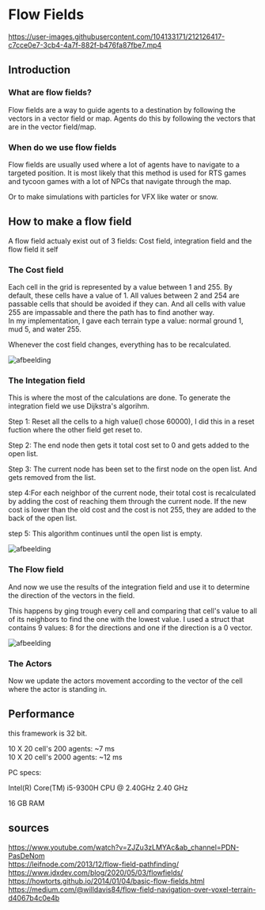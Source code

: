 # Flow Fields


https://user-images.githubusercontent.com/104133171/212126417-c7cce0e7-3cb4-4a7f-882f-b476fa87fbe7.mp4


## Introduction
### What are flow fields?
Flow fields are a way to guide agents to a destination by following the vectors in a vector field or map.
Agents do this by following the vectors that are in the vector field/map.

### When do we use flow fields
Flow fields are usually used where a lot of agents have to navigate to a targeted position. 
It is most likely that this method is used for RTS games and tycoon games with a lot of NPCs that navigate through the map.

Or to make simulations with particles for VFX like water or snow.

## How to make a flow field
A flow field actualy exist out of 3 fields:
Cost field, integration field and the flow field it self

### The Cost field
Each cell in the grid is represented by a value between 1 and 255. 
By default, these cells have a value of 1. 
All values between 2 and 254 are passable cells that should be avoided if they can. 
And all cells with value 255 are impassable and there the path has to find another way.   
In my implementation, I gave each terrain type a value: normal ground 1, mud 5, and water 255.

Whenever the cost field changes, everything has to be recalculated.

![afbeelding](https://user-images.githubusercontent.com/104133171/212130350-da925236-d533-41dd-9e6b-b27f0b7408af.png)

### The Integation field
This is where the most of the calculations are done.
To generate the integration field we use Dijkstra's algorihm.

Step 1: Reset all the cells to a high value(I chose 60000), I did this in a reset fuction where the other field get reset to. 

Step 2: The end node then gets it total cost set to 0 and gets added to the open list.

Step 3: The current node has been set to the first node on the open list. And gets removed from the list.

step 4:For each neighbor of the current node, their total cost is recalculated by adding the cost of reaching them through the current node. If the new cost is lower than the old cost and the cost is not 255, they are added to the back of the open list.

step 5: This algorithm continues until the open list is empty.

![afbeelding](https://user-images.githubusercontent.com/104133171/212133332-79afede5-42d2-4aa2-8c39-f88ca18129ec.png)

### The Flow field
And now we use the results of the integration field and use it to determine the direction of the vectors in the field.

This happens by ging trough every cell and comparing that cell's value to all of its neighbors to find the one with the lowest value.
I used a struct that contains 9 values: 8 for the directions and one if the direction is a 0 vector.

![afbeelding](https://user-images.githubusercontent.com/104133171/212134729-7b4fea4f-55a7-4e96-a565-f5541af9b1aa.png)

### The Actors
Now we update the actors movement according to the vector of the cell where the actor is standing in.

## Performance
this framework is 32 bit.  

10 X 20 cell's 200 agents: ~7 ms  
10 X 20 cell's 2000 agents: ~12 ms  




PC specs:

Intel(R) Core(TM) i5-9300H CPU @ 2.40GHz   2.40 GHz

16 GB RAM





## sources
https://www.youtube.com/watch?v=ZJZu3zLMYAc&ab_channel=PDN-PasDeNom  
https://leifnode.com/2013/12/flow-field-pathfinding/  
https://www.jdxdev.com/blog/2020/05/03/flowfields/  
https://howtorts.github.io/2014/01/04/basic-flow-fields.html  
https://medium.com/@willdavis84/flow-field-navigation-over-voxel-terrain-d4067b4c0e4b  
